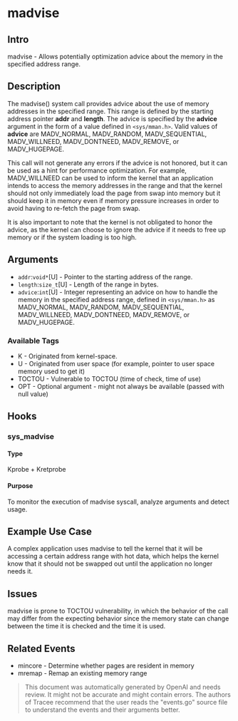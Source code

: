 
# madvise

## Intro
madvise - Allows potentially optimization advice about the memory in the specified address range.

## Description
The madvise() system call provides advice about the use of memory addresses in the specified range. This range is defined by the starting address pointer **addr** and **length**. The advice is specified by the **advice** argument in the form of a value defined in `<sys/mman.h>`. Valid values of **advice** are MADV_NORMAL, MADV_RANDOM, MADV_SEQUENTIAL, MADV_WILLNEED, MADV_DONTNEED, MADV_REMOVE, or MADV_HUGEPAGE.

This call will not generate any errors if the advice is not honored, but it can be used as a hint for performance optimization. For example, MADV_WILLNEED can be used to inform the kernel that an application intends to access the memory addresses in the range and that the kernel should not only immediately load the page from swap into memory but it should keep it in memory even if memory pressure increases in order to avoid having to re-fetch the page from swap.

It is also important to note that the kernel is not obligated to honor the advice, as the kernel can choose to ignore the advice if it needs to free up memory or if the system loading is too high.

## Arguments
* `addr`:`void*`[U] - Pointer to the starting address of the range.
* `length`:`size_t`[U] - Length of the range in bytes.
* `advice`:`int`[U] - Integer representing an advice on how to handle the memory in the specified address range, defined in `<sys/mman.h>` as MADV_NORMAL, MADV_RANDOM, MADV_SEQUENTIAL, MADV_WILLNEED, MADV_DONTNEED, MADV_REMOVE, or MADV_HUGEPAGE.

### Available Tags
* K - Originated from kernel-space.
* U - Originated from user space (for example, pointer to user space memory used to get it)
* TOCTOU - Vulnerable to TOCTOU (time of check, time of use)
* OPT - Optional argument - might not always be available (passed with null value)

## Hooks
### sys_madvise
#### Type
Kprobe + Kretprobe 
#### Purpose
To monitor the execution of madvise syscall, analyze arguments and detect usage.

## Example Use Case
A complex application uses madvise to tell the kernel that it will be accessing a certain address range with hot data, which helps the kernel know that it should not be swapped out until the application no longer needs it.

## Issues
madvise is prone to TOCTOU vulnerability, in which the behavior of the call may differ from the expecting behavior since the memory state can change between the time it is checked and the time it is used.

## Related Events
* mincore - Determine whether pages are resident in memory
* mremap - Remap an existing memory range

> This document was automatically generated by OpenAI and needs review. It might
> not be accurate and might contain errors. The authors of Tracee recommend that
> the user reads the "events.go" source file to understand the events and their
> arguments better.
